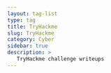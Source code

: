 ```yaml
---
layout: tag-list
type: tag
title: TryHackme
slug: TryHackme
category: Cyber
sidebar: true
description: >
   TryHackme challenge writeups
---
```

